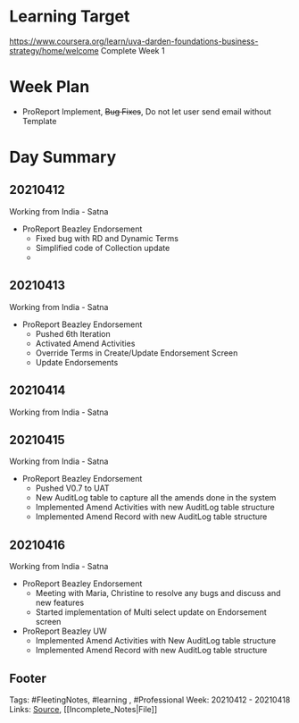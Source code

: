 # Learning Target
https://www.coursera.org/learn/uva-darden-foundations-business-strategy/home/welcome
Complete Week 1 
 
# Week Plan
- ProReport Implement, ~~Bug Fixes~~, Do not let user send email without Template


# Day Summary
## 20210412
Working from India - Satna
- ProReport Beazley Endorsement
	- Fixed bug with RD and Dynamic Terms
	- Simplified code of Collection update
	- 

## 20210413
Working from India - Satna
- ProReport Beazley Endorsement
	- Pushed 6th Iteration 
	- Activated Amend Activities
	- Override Terms in Create/Update Endorsement Screen
	- Update Endorsements

## 20210414
Working from India - Satna

## 20210415
Working from India - Satna
- ProReport Beazley Endorsement
	- Pushed V0.7 to UAT
	- New AuditLog table to capture all the amends done in the system
	- Implemented Amend Activities with new AuditLog table structure
	- Implemented Amend Record with new AuditLog table structure

## 20210416
Working from India - Satna
- ProReport Beazley Endorsement
	- Meeting with Maria, Christine to resolve any bugs and discuss and new features
	- Started implementation of Multi select update on Endorsement screen
- ProReport Beazley UW
	- Implemented Amend Activities with New AuditLog table structure
	- Implemented Amend Record with new AuditLog table structure

## Footer

Tags: #FleetingNotes, #learning , #Professional
Week: 20210412 - 20210418
Links: 
[Source](template.md), [[Incomplete_Notes|File]]

<!--
Comment -   
-->
<!--stackedit_data:
eyJoaXN0b3J5IjpbMTYwODQwMzc1NCw2OTUwOTA4MDUsLTE0Nz
EzNTQ1XX0=
-->